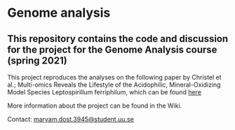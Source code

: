 # Genome analysis
## This repository contains the code and discussion for the project for the Genome Analysis course (spring 2021)

This project reproduces the analyses on the following paper by Christel et al.; Multi-omics Reveals the Lifestyle of the Acidophilic, Mineral-Oxidizing Model Species Leptospirillum ferriphilum, which can be found [here](https://aem.asm.org/content/84/3/e02091-17)

More information about the project can be found in the Wiki.

Contact: maryam.dost.3945@student.uu.se
